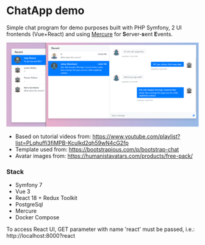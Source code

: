 # ChatApp demo

Simple chat program for demo purposes built with PHP Symfony, 2 UI frontends (Vue+React) and using [Mercure](https://mercure.rocks/) for **S**erver-**s**ent **E**vents.

![](chats.png "Main Screen")

- Based on tutorial videos from: https://www.youtube.com/playlist?list=PLqhuffi3fiMPB-KcuIkd2qh59wN4cG2fp
- Template used from: https://bootstrapious.com/p/bootstrap-chat
- Avatar images from: https://humanistavatars.com/products/free-pack/

### Stack
- Symfony 7
- Vue 3
- React 18 + Redux Toolkit
- PostgreSql
- Mercure
- Docker Compose

To access React UI, GET parameter with name 'react' must be passed, i.e.: http://localhost:8000?react

